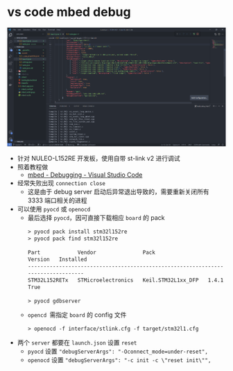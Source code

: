 # vs code mbed debug

![lauch](img/launch.png)

- 针对 NULEO-L152RE 开发板，使用自带 st-link v2 进行调试
- 照着教程做
  - [mbed - Debugging - Visual Studio Code](https://os.mbed.com/docs/mbed-os/v6.16/debug-test/visual-studio-code.html)
- 经常失败出现 `connection close`
  - 这是由于 debug server 启动后异常退出导致的，需要重新关闭所有 3333 端口相关的进程
- 可以使用 `pyocd` 或 `openocd`
  - 最后选择 `pyocd`，因可直接下载相应 `board` 的 pack
    ``` shell
    > pyocd pack install stm32l152re
    > pyocd pack find stm32l152re
    
    Part            Vendor               Pack                 Version   Installed
    ---------------------------------------------------------------------------------
    STM32L152RETx   STMicroelectronics   Keil.STM32L1xx_DFP   1.4.1     True

    > pyocd gdbserver
    ```
  - `opencd `需指定 `board` 的 config 文件
    ``` shell
    > openocd -f interface/stlink.cfg -f target/stm32l1.cfg
    ```
- 两个 `server` 都要在 `launch.json` 设置 `reset`
  - `pyocd` 设置 `"debugServerArgs": "-Oconnect_mode=under-reset",`
  - `openocd` 设置 `"debugServerArgs": "-c init -c \"reset init\"",`

